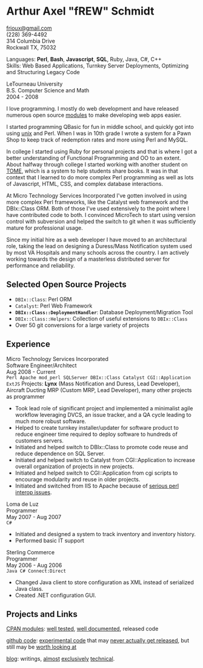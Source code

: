 # Arthur Axel "fREW" Schmidt
frioux@gmail.com  
(228) 369-4492  
314 Columbia Drive  
Rockwall TX, 75032

Languages: **Perl**, **Bash**, **Javascript**, **SQL**, Ruby, Java, C#, C++  
Skills: Web Based Applications, Turnkey Server Deployments, Optimizing and
Structuring Legacy Code

LeTourneau University  
B.S. Computer Science and Math  
2004 - 2008

I love programming. I mostly do web development and have released numerous
open source [modules](http://search.cpan.org/~frew) to make developing
web apps easier.

I started programming QBasic for fun
in middle school, and quickly got into using
[unix](https://en.wikipedia.org/wiki/SDF_Public_Access_Unix_System)
and Perl. When I was in 10th grade I wrote a system for a Pawn Shop to
keep track of redemption rates and more using Perl and MySQL.

In college I started using Ruby for personal projects
and that is where I got a better understanding of
Functional Programming and OO to an extent. About halfway
through college I started working with another student on
[TOME](http://code.google.com/p/ptome/source/list?num=250&start=547),
which is a system to help students share books. It was in that context
that I learned to do more complex Perl programming as well as lots of
Javascript, HTML, CSS, and complex database interactions.

At Micro Technology Services Incorporated I've gotten involved in using
more complex Perl frameworks, like the Catalyst web framework and the
DBIx::Class ORM. Both of those I've used extensively to the point where
I have contributed code to both.  I convinced MicroTech to start using
version control with subversion and helped the switch to git when it
was sufficiently mature for professional usage.

Since my initial hire as a web developer I have moved to an architectural
role, taking the lead on designing a Duress/Mass Notification system
used by most VA Hospitals and many schools across the country.  I am
actively working towards the design of a masterless distributed server
for performance and reliability.

## Selected Open Source Projects

 * `DBIx::Class`: Perl ORM
 * `Catalyst`: Perl Web Framework
 * **`DBIx::Class::DeploymentHandler`**: Database Deployment/Migration Tool
 * `DBIx::Class::Helpers`: Collection of useful extensions to `DBIx::Class`
 * Over 50 git conversions for a large variety of projects

## Experience

Micro Technology Services Incorporated  
Software Engineer/Architect  
Aug 2008 - Current  
`Perl Apache mod_perl SQLServer DBIx::Class Catalyst CGI::Application ExtJS`
Projects: **Lynx** (Mass Notification and Duress, Lead Developer), Aircraft Ducting
MRP (Custom MRP, Lead Developer), many other projects as programmer

* Took lead role of significant project and implemented a minimalist agile
  workflow leveraging DVCS, an issue tracker, and a QA cycle leading to much
  more robust software.
* Helped to create turnkey installer/updater for software product to reduce engineer
  time required to deploy software to hundreds of customers servers.
* Initiated and helped switch to DBIx::Class to promote code reuse and
  reduce dependence on SQL Server.
* Initiated and helped switch to Catalyst from CGI::Application to
  increase overall organization of projects in new projects.
* Initiated and helped switch to CGI::Application from cgi scripts to
  encourage modularity and reuse in older projects.
* Initiated and switched from IIS to
  Apache because of [serious perl interop
  issues](http://stackoverflow.com/questions/188896/why-does-iis-crash-when-i-print-to-stderr-in-perl).

Loma de Luz  
Programmer  
May 2007 - Aug 2007  
`C#`

* Initiated and designed a system to track inventory and inventory history.
* Performed basic IT support  

Sterling Commerce  
Programmer  
May 2006 - Aug 2006  
`Java C# Connect:Direct`

* Changed Java client to store configuration as XML instead of serialized
  Java class.
* Created .NET configuration GUI.

## Projects and Links

[CPAN modules](https://metacpan.org/author/FREW):
[well tested](https://coveralls.io/r/frioux), [well
documented](https://metacpan.org/module/DBIx::Class::Helper::Row::ProxyResultSetMethod),
released code

[github code](http://github.com/frioux): [experimental
code](https://github.com/frioux/autopot) that may
[never actually get released](https://github.com/frioux/teatime), but still may be [worth looking
at](https://github.com/frioux/drinkup)

[blog](http://blog.afoolishmanifesto.com): writings,
[almost](http://blog.afoolishmanifesto.com/archives/1828)
[exclusively](http://blog.afoolishmanifesto.com/archives/1873)
[technical](http://blog.afoolishmanifesto.com/archives/1303).

